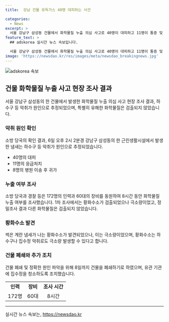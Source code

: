 ```yaml
---
title:  강남 건물 유독가스 40명 대피하는 사건

categories:
  - News
excerpt: >
  서울 강남구 삼성동 건물에서 화학물질 누출 의심 사고로 40명이 대피하고 11명이 통증 및 메스꺼움 호소. 황화수소 검출되어 8시간 동안 조사 후 정밀조사에서 다른 화학물질은 검출되지 않았다. 소방 당국은 하수구나 집수정 악취로 극소량 발생 가능성 추정, 건물 폐쇄 및 정확한 원인 조사 예정. (150자)
feature_text: >
  ## adskorea 실시간 뉴스 속보입니다.

  서울 강남구 삼성동 건물에서 화학물질 누출 의심 사고로 40명이 대피하고 11명이 통증 및 메스꺼움 호소. 황화수소 검출되어 8시간 동안 조사 후 정밀조사에서 다른 화학물질은 검출되지 않았다. 소방 당국은 하수구나 집수정 악취로 극소량 발생 가능성 추정, 건물 폐쇄 및 정확한 원인 조사 예정. (150자)
image: 'https://newsdao.kr/res/images/meta/newsdao_breakingnews.jpg'
---
```


<p><img src="https://newsdao.kr/res/images/meta/newsdao_breakingnews.jpg" alt="adskorea 속보" /></p>

<h2 data-ke-size="size26">건물 화학물질 누출 사고 현장 조사 결과</h2>

<p data-ke-size="size16">서울 강남구 삼성동의 한 건물에서 발생한 화학물질 누출 의심 사고 현장 조사 결과, 하수구 등 악취가 원인으로 추정되었으며, 특별히 유해한 화학물질은 검출되지 않았습니다.</p>

<h3>악취 원인 확인</h3>

<p data-ke-size="size16">소방 당국의 확인 결과, 6일 오후 2시 2분경 강남구 삼성동의 한 근린생활시설에서 발생한 냄새는 하수구 등 악취가 원인으로 추정되었습니다.</p>

<ul>
    <li>40명의 대피</li>
    <li>11명의 응급처치</li>
    <li>8명의 병원 이송 후 귀가</li>
</ul>

<h3>누출 여부 조사</h3>

<p data-ke-size="size16">소방 당국과 경찰 등은 172명의 인력과 60대의 장비를 동원하여 8시간 동안 화학물질 누출 여부를 조사했습니다. 1차 조사에서는 황화수소가 검출되었으나 극소량이었고, 정밀조사 결과 다른 화학물질은 검출되지 않았습니다.</p>

<h3>황화수소 발견</h3>

<p data-ke-size="size16">썩은 계란 냄새가 나는 황화수소가 발견되었으나, 이는 극소량이었으며, 황화수소는 하수구나 집수정 악취로도 극소량 발생할 수 있다고 합니다.</p>

<h3>건물 폐쇄와 추가 조치</h3>

<p data-ke-size="size16">건물 폐쇄 및 정확한 원인 파악을 위해 8일까지 건물을 폐쇄하기로 하였으며, 유관 기관에 집수정을 청소하도록 조치했습니다.</p>

<table>
    <tr>
        <td style="text-align: center; height: 17px;"><b>인력</b></td>
        <td style="text-align: center; height: 17px;"><b>장비</b></td>
        <td style="text-align: center; height: 17px;"><b>조사 시간</b></td>
    </tr>
    <tr>
        <td style="text-align: center;">172명</td>
        <td style="text-align: center;">60대</td>
        <td style="text-align: center;">8시간</td>
    </tr>
</table>

<hr>
실시간 뉴스 속보는, <a href="https://newsdao.kr" rel="dofollow">https://newsdao.kr</a>


